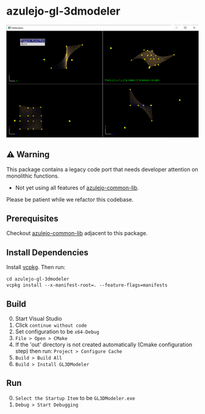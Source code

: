 ﻿
# azulejo-gl-3dmodeler

![GL3DModeler.png](./GL3DModeler.png)

## ⚠️ Warning

This package contains a legacy code port that needs developer attention on monolithic functions.
+ Not yet using all features of [azulejo-common-lib](https://github.com/miclomba/azulejo-common-lib). 

Please be patient while we refactor this codebase.

## Prerequisites

Checkout [azulejo-common-lib](https://github.com/miclomba/azulejo-common-lib) adjacent to this package.

## Install Dependencies

Install [vcpkg](https://github.com/microsoft/vcpkg). Then run:

```
cd azulejo-gl-3dmodeler
vcpkg install --x-manifest-root=. --feature-flags=manifests
```

## Build

0. Start Visual Studio
1. Click `continue without code`
2. Set configuration to be `x64-Debug`
3. `File > Open > CMake`
4. If the 'out' directory is not created automatically (Cmake configuration step) then run: `Project > Configure Cache`
5. `Build > Build All`
6. `Build > Install GL3DModeler`

## Run

0. `Select the Startup Item` to be `GL3DModeler.exe`
1. `Debug > Start Debugging`
